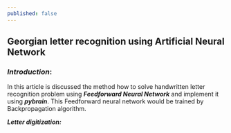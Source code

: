 ```yaml
---
published: false
---
```

## Georgian letter recognition using Artificial Neural Network


### _Introduction_:
In this article is discussed the method how to solve handwritten letter recognition problem using **_Feedforward Neural Network_** and implement it using **_pybrain_**. This Feedforward neural network would be trained by Backpropagation algorithm. 


**_Letter digitization:_**
